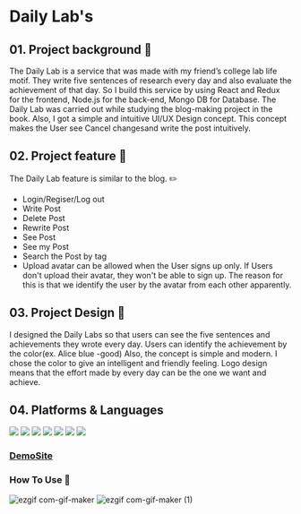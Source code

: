 # Daily Lab's

## 01. Project background 🔎

The Daily Lab is a service that was made with my friend’s college lab life motif. They write five sentences of research every day and also evaluate the achievement of that day. So I build this service by using React and Redux for the frontend, Node.js for the back-end, Mongo DB for Database. The Daily Lab was carried out while studying the blog-making project in the book.
Also, I got a simple and intuitive UI/UX Design concept. This concept makes the User see Cancel changesand write the post intuitively. 

## 02. Project feature 📄

The Daily Lab feature is similar to the blog. ✏️
- Login/Regiser/Log out
- Write Post
- Delete Post 
- Rewrite Post
- See Post
- See my Post
- Search the Post by tag
- Upload avatar can be allowed when the User signs up only. If Users don't upload their avatar, they won't be able to sign up. 
The reason for this is that we identify the user by the avatar from each other apparently.

## 03. Project Design 🎨

I designed the Daily Labs so that users can see the five sentences and achievements they wrote every day.
Users can identify the achievement by the color(ex. Alice blue -good)
Also, the concept is simple and modern. I chose the color to give an intelligent and friendly feeling.
Logo design means that the effort made by every day can be the one we want and achieve.


## 04. Platforms & Languages
<img src="https://img.shields.io/badge/JavaScript-F7DF1E?style=flat-square&logo=JavaScript&logoColor=white"/> <img src="https://img.shields.io/badge/React-61DAFB?style=flat-square&logo=React&logoColor=white"/>
<img src="https://img.shields.io/badge/Redux-764ABC?style=flat-square&logo=Redux&logoColor=white"/>
<img src="https://img.shields.io/badge/HTML5-E34F26?style=flat-square&logo=HTML5&logoColor=white"/>
<img src="https://img.shields.io/badge/CSS3-1572B6?style=flat-square&logo=CSS3&logoColor=white"/>
<img src="https://img.shields.io/badge/styled-components-DB7093?style=flat-square&logo=styled components&logoColor=white"/>
<img src="https://img.shields.io/badge/Figma-F24E1E?style=flat-square&logo=Figma&logoColor=white"/>


### [DemoSite](http://34.203.193.71:4000/)

### How To Use 👏
![ezgif com-gif-maker](https://user-images.githubusercontent.com/70732062/129496510-fed2630b-536e-4917-87ce-d5b721e62aa9.gif)
![ezgif com-gif-maker (1)](https://user-images.githubusercontent.com/70732062/129496516-0e363a1d-3254-4794-ad45-9e09e0f75b25.gif)
